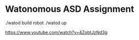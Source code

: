# Watonomous ASD Assignment

./watod build robot
./watod up

https://www.youtube.com/watch?v=4ZobtJzNd3g

